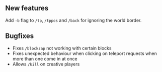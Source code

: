 ## New features

Add `-b` flag to `/tp`, `/tppos` and `/back` for ignoring the world border.

## Bugfixes

* Fixes `/blockzap` not working with certain blocks
* Fixes unexpected behaviour when clicking on teleport requests when more than one come in at once
* Allows `/kill` on creative players